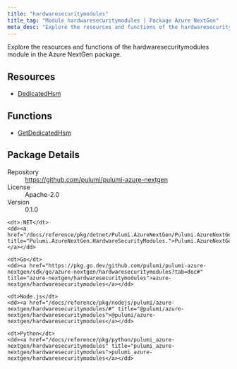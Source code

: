 ```yaml
---
title: "hardwaresecuritymodules"
title_tag: "Module hardwaresecuritymodules | Package Azure NextGen"
meta_desc: "Explore the resources and functions of the hardwaresecuritymodules module in the Azure NextGen package."
---
```


<!-- WARNING: this file was generated by Pulumi Docs Generator. -->
<!-- Do not edit by hand unless you're certain you know what you are doing! -->

Explore the resources and functions of the hardwaresecuritymodules module in the Azure NextGen package.

<h2 id="resources">Resources</h2>
<ul class="api">
    <li><a href="dedicatedhsm" title="DedicatedHsm"><span class="symbol resource"></span>DedicatedHsm</a></li>
</ul>

<h2 id="functions">Functions</h2>
<ul class="api">
    <li><a href="getdedicatedhsm" title="GetDedicatedHsm"><span class="symbol function"></span>GetDedicatedHsm</a></li>
</ul>

<h2 id="package-details">Package Details</h2>
<dl class="package-details">
	<dt>Repository</dt>
	<dd><a href="https://github.com/pulumi/pulumi-azure-nextgen">https://github.com/pulumi/pulumi-azure-nextgen</a></dd>
	<dt>License</dt>
	<dd>Apache-2.0</dd>
	<dt>Version</dt>
	<dd>0.1.0</dd>
</dl>



<dl class="tabular">

    <dt>.NET</dt>
    <dd><a href="/docs/reference/pkg/dotnet/Pulumi.AzureNextGen/Pulumi.AzureNextGen.HardwareSecurityModules..html" title="Pulumi.AzureNextGen.HardwareSecurityModules.">Pulumi.AzureNextGen.HardwareSecurityModules.</a></dd>

    <dt>Go</dt>
    <dd><a href="https://pkg.go.dev/github.com/pulumi/pulumi-azure-nextgen/sdk/go/azure-nextgen/hardwaresecuritymodules?tab=doc#" title="azure-nextgen/hardwaresecuritymodules">azure-nextgen/hardwaresecuritymodules</a></dd>

    <dt>Node.js</dt>
    <dd><a href="/docs/reference/pkg/nodejs/pulumi/azure-nextgen/hardwaresecuritymodules/#" title="@pulumi/azure-nextgen/hardwaresecuritymodules">@pulumi/azure-nextgen/hardwaresecuritymodules</a></dd>

    <dt>Python</dt>
    <dd><a href="/docs/reference/pkg/python/pulumi_azure-nextgen/hardwaresecuritymodules" title="pulumi_azure-nextgen/hardwaresecuritymodules">pulumi_azure-nextgen/hardwaresecuritymodules</a></dd>

</dl>


